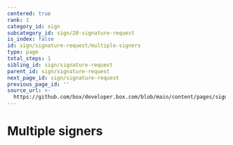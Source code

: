 ```yaml
---
centered: true
rank: 1
category_id: sign
subcategory_id: sign/20-signature-request
is_index: false
id: sign/signature-request/multiple-signers
type: page
total_steps: 1
sibling_id: sign/signature-request
parent_id: sign/signature-request
next_page_id: sign/signature-request
previous_page_id: ''
source_url: >-
  https://github.com/box/developer.box.com/blob/main/content/pages/sign/20-signature-request/10-multiple-signers.md
---
```

# Multiple signers